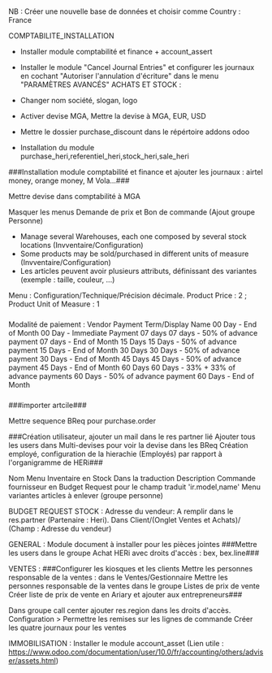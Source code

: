 ###
NB : Créer une nouvelle base de données et choisir comme Country : France

COMPTABILITE_INSTALLATION
- Installer module comptabilité et finance + account_assert
- Installer le module "Cancel Journal Entries" et configurer les journaux en cochant "Autoriser l'annulation d'écriture" dans le menu "PARAMÈTRES AVANCÉS"
ACHATS ET STOCK :
- Changer nom société, slogan, logo
- Activer devise MGA, Mettre la devise à MGA, EUR, USD

- Mettre le dossier purchase_discount dans le répértoire addons odoo
- Installation du module purchase_heri,referentiel_heri,stock_heri,sale_heri

###Installation module comptabilité et finance et ajouter les journaux : airtel money, orange money, M Vola...###

Mettre devise dans comptabilité à MGA

Masquer les menus Demande de prix et Bon de commande (Ajout groupe Personne)

- Manage several Warehouses, each one composed by several stock locations (Invventaire/Configuration)
- Some products may be sold/purchased in different units of measure (Invventaire/Configuration)
- Les articles peuvent avoir plusieurs attributs, définissant des variantes (exemple : taille, couleur, ...)

Menu : Configuration/Technique/Précision décimale. Product Price : 2 ; Product Unit of Measure : 1  

###
Modalité de paiement :
Vendor Payment Term/Display Name
00 Day - End of Month
00 Day - Immediate Payment
07 days
07 days - 50% of advance payment
07 days - End of Month
15 Days
15 Days - 50% of advance payment
15 Days - End of Month
30 Days
30 Days - 50% of advance payment
30 Days - End of Month
45 Days
45 Days - 50% of advance payment
45 Days - End of Month
60 Days
60 Days - 33% + 33% of advance payments
60 Days - 50% of advance payment
60 Days - End of Month
###

###importer artcile###

Mettre sequence BReq pour purchase.order

###Création utilisateur, ajouter un mail dans le res partner lié
Ajouter tous les users dans Multi-devises pour voir la devise dans les BReq
Création employé, configuration de la hierachie (Employés) par rapport à l'organigramme de HERi###

Nom Menu Inventaire en Stock
Dans la traduction Description Commande fournisseur en Budget Request pour le champ traduit 'ir.model,name'
Menu variantes articles à enlever (groupe personne) 


BUDGET REQUEST STOCK : 
Adresse du vendeur: A remplir dans le res.partner (Partenaire : Heri). Dans Client/(Onglet Ventes et Achats)/ (Champ : Adresse du vendeur)

GENERAL :
Module document à installer pour les pièces jointes
###Mettre les users dans le groupe Achat HERi avec droits d'accès : bex, bex.line###

VENTES : 
###Configurer les kiosques et les clients
Mettre les personnes responsable de la ventes : dans le Ventes/Gestionnaire
Mettre les personnes responsable de la ventes dans le groupe Listes de prix de vente
Créer liste de prix de vente en Ariary et ajouter aux entrepreneurs###

Dans groupe call center ajouter res.region dans les droits d'accès.
Configuration > Permettre les remises sur les lignes de commande
Créer les quatre journaux pour les ventes

IMMOBILISATION :
Installer le module account_asset (Lien utile : https://www.odoo.com/documentation/user/10.0/fr/accounting/others/adviser/assets.html)

